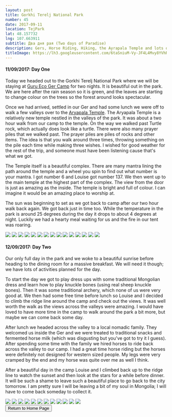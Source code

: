 ```yaml
---
layout: post
title: Gorkhi Terelj National Park
number: 45
date: 2017-09-11
location: TejPark
lat: 48.157732
lng: 107.663911
subtitle: Два дня рая (Two days of Paradise)
description: Gers, Horse Riding, Hiking, the Ayrapala Temple and lots of food!
titleImage: https://lh3.googleusercontent.com/6taSniuM-Vy-JF4L4Mvy8YVhRZudmD7YwXRo3lKo0zGz-s2le5-_5DXBIXfLaWC5VM0g_4jqaf_5GQ-Ca0g7_MOyQQR0pMQexItx_pTQKMBKqm6zc3T_znK3E38aq_UqiwD2i4B7YpA=w2400
---
```


<h4>11/09/2017: Day One</h4>

Today we headed out to the Gorkhi Terelj National Park where we will be staying at <a target="_blank" href="http://juulchinworld.mn/accomodation/show/guru.html">Guru Eco Ger Camp</a> for two nights. It is beautiful out in the park. We are here after the rain season so it is green, and the leaves are starting to change colour on the trees so the forest around looks spectacular. 

Once we had arrived, settled in our Ger and had some lunch we were off to walk a few valleys over to the <a target="_blank" href="http://www.zendmentravel.com/tour/tour-to-terelj-national-park-and-tsonjinboldog/meditation-temple/">Aryapala Temple</a>. The Aryapala Temple is a relatively new temple nestled in the valleys of the park. It was about a two hour walk from our camp to the temple. On the way we walked past Turtle rock, which actually does look like a turtle. There were also many prayer piles that we walked past. The prayer piles are piles of rocks and other items. The idea is that you walk around three times, throwing something on the pile each time while making three wishes. I wished for good weather for the rest of the trip, and someone must have been listening cause that's what we got.

The Temple itself is a beautiful complex. There are many mantra lining the path around the temple and a wheel you spin to find out what number is your mantra. I got number 6 and Louise got number 137. We then went up to the main temple at the highest part of the complex. The view from the door is just as amazing as the inside. The temple is bright and full of colour. I can imagine it would be an amazing place to worship at. 

The sun was beginning to set as we got back to camp after our two hour walk back again. We got back just in time too. While the temperature in the park is around 25 degrees during the day it drops to about 4 degrees at night. Luckily we had a hearty meal waiting for us and the fire in our tent was roaring. 

<img src="https://lh3.googleusercontent.com/r44kV0ugp6pA69uH7c1-xPTRn1dXNUjw9YCO5yppG6h19gAXCo-K4CDKsZAXVL8mnjkRaqv1y360C0Gw4_XWhrunmYKST01smjoKYyPhfxBomDKWJDkjz0ieENn_vT8phUBJoubm7L8=w2400" class="image1">
<img src="https://lh3.googleusercontent.com/sPqMuHSWnFqdh3ZjdPOTRI2N3q0raz7oBU8owvah9SiO0BknxodFQhFxHqQC6PTwNDyYCpKehRS4Ybc8Vf8WJzYak2FdcemxdSKA0TMIOL1l-FxQKi1Q0HFGc2au5wl9KDSbHezw5Og=w2400" class="image1">
<img src="https://lh3.googleusercontent.com/1FIKwNNCqeSCmf9hE4M93PL69Y_IufN_jtWdV5PAmRWuAiHq5Xy_hAUQbIPPCOijWfqyzxA2YE8GP3zuj_syMPiLZlp_P1QF7D5jQJcZNI9xoi5cVnMPUS8pESX8rwpWI1_GUe5hNxk=w2400" class="image1">
<img src="https://lh3.googleusercontent.com/yRBF1YfGkAzjbBiNwT1dMAviJah759PT1i6ljKdk6e0Za-ij_KffBvstx0p3g0FzYU-rKtlSRdqf9tkAHga0ynCIQ9Egrqu90GgeibxQoqEikKuHcSesk3WHK4Cd1-DlySPkDqpH_zo=w2400" class="image1">
<img src="https://lh3.googleusercontent.com/8OKT5JdSXvOOr31MuTZEyr65c7VY2W751wB58ILvyaFZRuCv1k_ajUmudbow_GRZHcDx86d5TFrbH4S5lXIRIJvUSDhGQj53T7bT8DqPL-Vlrvr5ZNGH89gNXrSwezY0_YRYIlzpa3I=w2400" class="image1">
<img src="https://lh3.googleusercontent.com/Emvo_4CCOGQkgeRjlB73g_ju6kcDgDNCoW4_u8vwskHDNpwcJVZXMdURSzKtL-0Uw0ML9BujenMFEBokhAjMANtikQqWBu_ddK0oS-i_d1biLcUweqAqAlpEP4EIQZrcQNfbwt8NSuM=w2400" class="image1">
<img src="https://lh3.googleusercontent.com/ZmRspUykIgd4MbmsvlvQLrdhl-r_eazsf5q0uom_56QCw_wmSWE8DmVul_vTV9k2k2QNNByoQlN3Shobg4vwQEQ4WkiZwewy8WvW_03gy91vgkKZOuiKHUEiAzELMveZSnYM43KjzXs=w2400" class="image1">
<img src="https://lh3.googleusercontent.com/KVp66C8MI79bCJMF9PMFxQfiBbUregFHFZV6AO0BUnJxyBjn_6wHG9TChKIebO754gVWezs1qht9KjIUAixIvf6yXO2rlu0MWVgehL7cgdCIkdRoPi5Mnth7rt_I04TSgxuRZquT4E4=w2400" class="image1">
<img src="https://lh3.googleusercontent.com/I0mzsO07qx_dwNdZUQuZTk8qJfei4Xq8zB3-phcmRwQx_aOAqtP2x56-MBisCo9XrWbuYOHxuJBdsdxiP5xV3ZS_qEq2MzLhmqQ9RU7FDB4nhPWJC9tjh8wVhKmMAujnLVJSi8mWu1k=w2400" class="image1">
<img src="https://lh3.googleusercontent.com/BrkuRAovyz0jDw1XR4ySkPRHrW0gq4KxPsMq856LmXX7zYdNQi5_8msqxc63Svmh3WdGqva_7sPKhwIhphu5FzogJoCRW15pjZou_RTEDA3JzYQ_cLcbKwCV2VuG8fzyzaHxfG_LbAY=w2400" class="image1">
<img src="https://lh3.googleusercontent.com/71gbb_WcjrxoQ18BKmG12IeK03vPcHd81wDS1DzxV7SORTTV3ZJBgzxDQIaPwMJPD9IkTWhdA3X7hUqzd6veQUTIzkadbf1FXdjdlmbOp4MSRekC9TvyJoicpJd2vdJO_Xs1CY3BHn0=w2400" class="image1">
<img src="https://lh3.googleusercontent.com/wzZnxFZi6aVzwH-qe1tAPJvJ9n5c6laimN2n6SV3dfgyUrqb5bvWNi0pu83kktP1yV3bXXxNwyARp-PQUfpWhoWfw_FZIeflr2tfFCPhulIQ7e4QMOw4x1eUuuOFQSC8iJWrvDaTpLs=w2400" class="image1">
<img src="https://lh3.googleusercontent.com/VaM2kzE15Dw8S4cHl3l3UV4sFjE0APg0Wzkwz1fqFdz9Ki0iSpJS787QxnvZLoWTDGBGi_-q3F3SkDT0k_UJASAtsOpKi7oMWSyJAN0rHBExFtZfB0GW9scP64Mm8taicFaXv_nvD04=w2400" class="image1">
<img src="https://lh3.googleusercontent.com/CN7PT8OtFFziEFddZdtIN_ahAveb89A0QeG9JoqynR-nCEI59Roqv1c6FvBWC3ZiNRSA_kRJQiv0ay7IxZ3cz3v2D97zHIFTInxUAL1okYGbN59ZaWUOSdcASIzIaOX9Q9deI4RRdow=w2400" class="image1">
<img src="https://lh3.googleusercontent.com/WKHfk05DqDp-oXq-aW5l5g_iSFI_FfXpEDbrh5wcSyAShrvlSDAd940NcXzcu3oZrmIuiNk-A8zKrRTh65bRVrighFRTDDhLub95hIW4jE6cVLO4yiLCF8RNrK7iXLuu2b4bmF3VjTs=w2400" class="image1">

<h4>12/09/2017: Day Two</h4>

Our only full day in the park and we woke to a beautiful sunrise before heading to the dining room for a massive breakfast. We will need it though; we have lots of activities planned for the day.

To start the day we got to play dress ups with some traditional Mongolian dress and learn how to play knuckle bones (using real sheep knuckle bones). Then it was some traditional archery, which none of us were very good at. We then had some free time before lunch so Louise and I decided to climb the ridge line around the camp and check out the views. It was well worth the walk as the views across the valleys were amazing. I would have loved to have more time in the camp to walk around the park a bit more, but maybe we can come back some day.

After lunch we headed across the valley to a local nomadic family. They welcomed us inside the Ger and we were treated to traditional snacks and fermented horse milk (which was disgusting but you've got to try it I guess). After spending some time with the family we hired horses to ride back across the valley to our camp. I had a great time horse riding but the horses were definitely not designed for western sized people. My legs were very cramped by the end and my horse was quite over me as well I think. 

After a beautiful day in the camp Louise and I climbed back up to the ridge line to watch the sunset and then look at the stars for a while before dinner. It will be such a shame to leave such a beautiful place to go back to the city tomorrow. I am pretty sure I will be leaving a bit of my soul in Mongolia; I will have to come back someday to collect it. 

<img src="https://lh3.googleusercontent.com/HIfsTxDHfyhHgO095zn9Jtcff1SVrXfAVuGYqQPObuSRi5AUG43NcH2R0ID73O9R1eBX5Qx6jU7RlHUsWvCmLe53uAVEQGacL2OSDEQq_V98gpnVEYItoiuAKwh4ZrzC-gAqNLoiZxs=w2400" class="image1">
<img src="https://lh3.googleusercontent.com/1u9b0Bz1Cvz0elNsrbbpyQga9cdYUbvHlEABSMCXbWFZlGmDWak4Gg6IhRQYhXhmT94bBdbdoaEus85iWy-IcsK5bhAEZkrce30WuXz00UDhbg6g8h7WtsI-2HpEn27ncpuBLDyiG9k=w2400" class="image1">
<img src="https://lh3.googleusercontent.com/IHwJeu9PRCbiCiOxg05Riea7GQ1BRhpvBfgmFyQe_-0YVeWCCzh_xjKzCzEVNljavzQj0rQAIUUtnXdHids6o1RyCTZoU9fuC2cW00rgWCf2QgpuaN6LIR4lcwmRopviW6c7AAZibLg=w2400" class="image1">
<img src="https://lh3.googleusercontent.com/IY70WUe3vDWez2NohoNhASV-5D-O-UBsqiybKDr2bJTxro72niT3wAfvP0gGCtENVNMu6Xx-0Z82GD5DolRTmRC6MRrzLae6VgHuMeR2GB78zvnu_4VTgXGu3NkqrF-QODtVDyhrU_Q=w2400" class="image1">
<img src="https://lh3.googleusercontent.com/N7-ldHvh4SNySgsjOw81Dq6l2EqYiEt7p6bsO8jf8U0NCsCimwOr4LFDN0Fh5zkfJ10x0m3gCBf_XS03g_vhTfd-I2iUV4xSHZ3VCFsWMlU5eUI5psi2Wqv7qsByuE7TjvMbTbYjF1c=w2400" class="image1">
<img src="https://lh3.googleusercontent.com/T88IlRz5nhIxBRh3JWZijPkYt9ig78w7ATfEHtKpXJgOaWMHwlfMm7_-khuvbV8NxKzmbp-g-Hmbblqh2JvNtPQnWN5vmqj3lV8m6xKkYVt4MQ7xtTaXDvSl0BQywVnVb11Qt8zoEkY=w2400" class="image1">
<img src="https://lh3.googleusercontent.com/yFD0fKoANh9faWVNq00JtAAzxzqjdNhnAL2F_wWSH8OoWlROg2nBJBugx-8G89GCy6kM6pU5nD-xFhMZutANIDMSHO7R7JSiDFhdgatAoSA14ZEDS8QpzrRYw5omtaYcH5-6fuLtgR4=w2400" class="image1">
<img src="https://lh3.googleusercontent.com/HR7yc6mcrrBGjCXxxowmrnWWosM9wS9HN5vOuAdsO1joeG8MPX3sFrpw4ePXloqFFjJg7u6klOvoS6fJSg5Wa3eNSt1n1j_DlUr5tHzdMA2EdTpYyGhFMtyAgvWRrzAuejc129iETLo=w2400" class="image1">
<img src="https://lh3.googleusercontent.com/ku3S6eMyvohiPR8zVPrl0xpWwy_DtjAHUjKrXI_p_ic58jBGl12K-Lq7sEgaMorwgzMzbR3jhQiWJuZURHTbWE7jfIfAc5Z5ODbzl6m70VCj8W9mZdg4IFUFWrQWxcXTEgg1GAbFnzE=w2400" class="image1">
<img src="https://lh3.googleusercontent.com/2CGUX5RNJxxD6mRU7NMfJqcUX2e_6zywgOQuTMo-N01wuRVq-47omN2AeHpiLq5SAGhNP80IOYOeQT8bQq7zFvedb9JS4fJiKezsnvFIjl1iIg_gswu5PPSbZB8UeqFLqtKuaUmNJ_A=w2400" class="image1">
<img src="https://lh3.googleusercontent.com/2K7ENcR--I4IN5Yqu_aGDtU7HM7ZWA2ATJddPZfiJHZ7pO_ua0JTEFAad0MuH90NNl-DrgPWko0r0QrFokqSKfro9yelpbuVMeJG5Noy4tD4CJX-jtsW6OVnH_Yj_ifhHFtidrG_89E=w2400" class="image1">
<img src="https://lh3.googleusercontent.com/JeZxr5xcfeQ1kwTRr6ftv3shETTcF95rVZtEwI3pmpPTgoIDTtEGk-yqdMIfCdQsTbTnsr8qutudJjacC1rHICkmpAF98UeJRu3CchMN6IiKMXpOqbBQ0ojJ_p941fbUyie0YyGDBEU=w2400" class="image1">

<div class="wrapper">
  <input type="button" class="button" value="Return to Home Page" onclick="self.close()">
</div>
